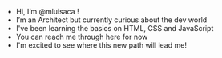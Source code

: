- Hi, I’m @mluisaca !
- I’m an Architect but currently curious about the dev world 
- I've been learning the basics on HTML, CSS and JavaScript
- You can reach me through here for now
- I'm excited to see where this new path will lead me!

<!---
mluisaca/mluisaca is a ✨ special ✨ repository because its `README.md` (this file) appears on your GitHub profile.
You can click the Preview link to take a look at your changes.
--->
